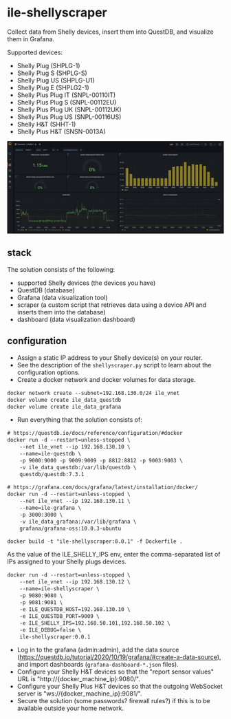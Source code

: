 # ile-shellyscraper

Collect data from Shelly devices, insert them into QuestDB, and visualize them in Grafana.

Supported devices:

- Shelly Plug (SHPLG-1)
- Shelly Plug S (SHPLG-S)
- Shelly Plug US (SHPLG-U1)
- Shelly Plug E (SHPLG2-1)
- Shelly Plus Plug IT (SNPL-00110IT)
- Shelly Plus Plug S (SNPL-00112EU)
- Shelly Plus Plug UK (SNPL-00112UK)
- Shelly Plus Plug US (SNPL-00116US)
- Shelly H&T (SHHT-1)
- Shelly Plus H&T (SNSN-0013A)

<img src="screenshot1.png" alt="screenshot1" width="1000" />

## stack

The solution consists of the following:

* supported Shelly devices (the devices you have)
* QuestDB (database)
* Grafana (data visualization tool)
* scraper (a custom script that retrieves data using a device API and inserts them into the database)
* dashboard (data visualization dashboard)

## configuration

* Assign a static IP address to your Shelly device(s) on your router.
* See the description of the `shellyscraper.py` script to learn about the configuration options.
* Create a docker network and docker volumes for data storage.

```shell
docker network create --subnet=192.168.130.0/24 ile_vnet
docker volume create ile_data_questdb
docker volume create ile_data_grafana
```

* Run everything that the solution consists of:

```shell
# https://questdb.io/docs/reference/configuration/#docker
docker run -d --restart=unless-stopped \
    --net ile_vnet --ip 192.168.130.10 \
    --name=ile-questdb \
    -p 9000:9000 -p 9009:9009 -p 8812:8812 -p 9003:9003 \
    -v ile_data_questdb:/var/lib/questdb \
    questdb/questdb:7.3.1
```

```shell
# https://grafana.com/docs/grafana/latest/installation/docker/
docker run -d --restart=unless-stopped \
    --net ile_vnet --ip 192.168.130.11 \
    --name=ile-grafana \
    -p 3000:3000 \
    -v ile_data_grafana:/var/lib/grafana \
    grafana/grafana-oss:10.0.3-ubuntu
```

```shell
docker build -t "ile-shellyscraper:0.0.1" -f Dockerfile .
```

As the value of the ILE_SHELLY_IPS env, enter the comma-separated list of IPs assigned to your Shelly plugs devices.

```shell
docker run -d --restart=unless-stopped \
    --net ile_vnet --ip 192.168.130.12 \
    --name=ile-shellyscraper \
    -p 9080:9080 \
    -p 9081:9081 \
    -e ILE_QUESTDB_HOST=192.168.130.10 \
    -e ILE_QUESTDB_PORT=9009 \
    -e ILE_SHELLY_IPS=192.168.50.101,192.168.50.102 \
    -e ILE_DEBUG=false \
    ile-shellyscraper:0.0.1
```

* Log in to the grafana (admin:admin), add the data source (https://questdb.io/tutorial/2020/10/19/grafana/#create-a-data-source), and
  import dashboards (`grafana-dashboard-*.json` files).
* Configure your Shelly H&T devices so that the "report sensor values" URL is "http://{docker_machine_ip}:9080/".
* Configure your Shelly Plus H&T devices so that the outgoing WebSocket server is "ws://{docker_machine_ip}:9081/".
* Secure the solution (some passwords? firewall rules?) if this is to be available outside your home network.
